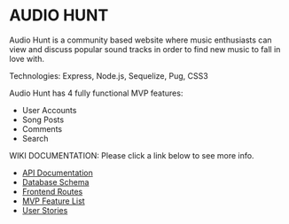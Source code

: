 # AUDIO HUNT

Audio Hunt is a community based website where music enthusiasts can view and discuss popular sound tracks in order to find new music to fall in love with.

Technologies: Express, Node.js, Sequelize, Pug, CSS3

Audio Hunt has 4 fully functional MVP features:
* User Accounts
* Song Posts
* Comments
* Search


WIKI DOCUMENTATION:
Please click a link below to see more info.
* [API Documentation](https://github.com/Watts-Blake/audio-hunt/wiki/API-Documentation)
* [Database Schema](https://github.com/Watts-Blake/audio-hunt/wiki/Database-Schema)
* [Frontend Routes](https://github.com/Watts-Blake/audio-hunt/wiki/Frontend-Routes)
* [MVP Feature List](https://github.com/Watts-Blake/audio-hunt/wiki/MVP-Feature-List)
* [User Stories](https://github.com/Watts-Blake/audio-hunt/wiki/User-Stories)
